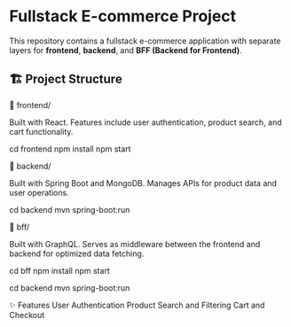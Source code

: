 # Fullstack E-commerce Project

This repository contains a fullstack e-commerce application with separate layers for **frontend**, **backend**, and **BFF (Backend for Frontend)**.

## 🏗️ Project Structure

📂 frontend/

Built with React.
Features include user authentication, product search, and cart functionality.

cd frontend
npm install
npm start


📂 backend/

Built with Spring Boot and MongoDB.
Manages APIs for product data and user operations.

cd backend
mvn spring-boot:run


📂 bff/

Built with GraphQL.
Serves as middleware between the frontend and backend for optimized data fetching.

cd bff
npm install
npm start

cd backend
mvn spring-boot:run

✨ Features
User Authentication
Product Search and Filtering
Cart and Checkout


